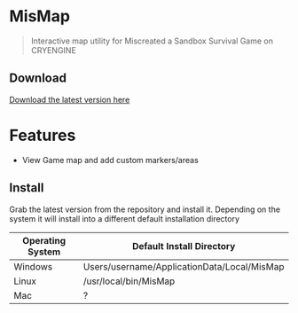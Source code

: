 # MisMap
> Interactive map utility for Miscreated a Sandbox Survival Game on CRYENGINE

## Download
<a href="https://github.com/csprance/mis-electron-map/releases/latest">Download the latest version here</a>

# Features
* View Game map and add custom markers/areas

## Install
Grab the latest version from the repository and install it.
Depending on the system it will install into a different default installation directory

| Operating System | Default Install Directory |
| ------------- | ------------- |
| Windows  | Users/username/ApplicationData/Local/MisMap  |
| Linux  | /usr/local/bin/MisMap  |
| Mac  | ?  |
